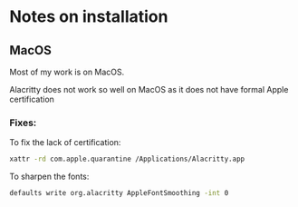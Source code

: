 # Notes on installation

## MacOS

Most of my work is on MacOS. 

Alacritty does not work so well on MacOS as it does not have formal Apple certification


### Fixes:

To fix the lack of certification:

```bash
xattr -rd com.apple.quarantine /Applications/Alacritty.app
``` 

To sharpen the fonts:

```bash
defaults write org.alacritty AppleFontSmoothing -int 0
```


